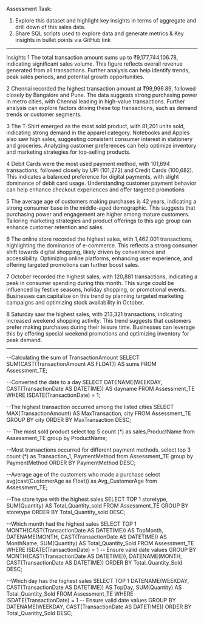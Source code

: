 Assessment Task: 
1. Explore this dataset and highlight key insights in terms of aggregate and drill 
down of this sales data. 
2. Share SQL scripts used to explore data and generate metrics & Key insights 
in bullet points via GitHub link 
----------------------------------------------------------------------------------------------------------------------------
Insights 
1 The total transaction amount sums up to ₹9,177,744,106.78, indicating significant sales volume. This figure reflects overall revenue generated from all transactions. Further analysis can help identify trends, peak sales periods, and potential growth opportunities.

2 Chennai recorded the highest transaction amount at ₹99,996.89, followed closely by Bangalore and Pune. The data suggests strong purchasing power in metro cities, with Chennai leading in high-value transactions. Further analysis can explore factors driving these top transactions, such as demand trends or customer segments.

3 The T-Shirt emerged as the most sold product, with 81,201 units sold, indicating strong demand in the apparel category. Notebooks and Apples also saw high sales, suggesting consistent consumer interest in stationery and groceries. Analyzing customer preferences can help optimize inventory and marketing strategies for top-selling products.
 
4 Debit Cards were the most used payment method, with 101,694 transactions, followed closely by UPI (101,272) and Credit Cards (100,682). This indicates a balanced preference for digital payments, with slight dominance of debit card usage. Understanding customer payment behavior can help enhance checkout experiences and offer targeted promotions

5 The average age of customers making purchases is 42 years, indicating a strong consumer base in the middle-aged demographic. This suggests that purchasing power and engagement are higher among mature customers. Tailoring marketing strategies and product offerings to this age group can enhance customer retention and sales.

6 The online store recorded the highest sales, with 1,462,001 transactions, highlighting the dominance of e-commerce. This reflects a strong consumer shift towards digital shopping, likely driven by convenience and accessibility. Optimizing online platforms, enhancing user experience, and offering targeted promotions can further boost sales.

7 October recorded the highest sales, with 120,881 transactions, indicating a peak in consumer spending during this month. This surge could be influenced by festive seasons, holiday shopping, or promotional events. Businesses can capitalize on this trend by planning targeted marketing campaigns and optimizing stock availability in October.

8 Saturday saw the highest sales, with 213,321 transactions, indicating increased weekend shopping activity. This trend suggests that customers prefer making purchases during their leisure time. Businesses can leverage this by offering special weekend promotions and optimizing inventory for peak demand.

-------------------------------------------------------------------------------------------------------------------------------------------

--Calculating the sum of TransactionAmount
SELECT SUM(CAST(TransactionAmount AS FLOAT)) AS sums 
FROM Assessment_TE;


--Converted the date to a day
SELECT DATENAME(WEEKDAY, CAST(TransactionDate AS DATETIME)) AS dayname 
FROM Assessment_TE 
WHERE ISDATE(TransactionDate) = 1;


--The highest transaction occurred among the listed cities
SELECT MAX(TransactionAmount) AS MaxTransaction, city 
FROM Assessment_TE 
GROUP BY city 
ORDER BY MaxTransaction DESC;


-- The most sold product
select top 5 count (*) as sales,ProductName from Assessment_TE
group by ProductName;


--Most transactions occurred for different payment methods.
select top 3 count (*) as Transaction_1, PaymentMethod from Assessment_TE
group by PaymentMethod 
ORDER BY PaymentMethod DESC;


--Average age of the customers who made a purchase
select avg(cast(CustomerAge as Float)) as Avg_CustomerAge from Assessment_TE;


--The store type with the highest sales
SELECT TOP 1 storetype, SUM(Quantity) AS Total_Quantity_sold 
FROM Assessment_TE 
GROUP BY storetype 
ORDER BY Total_Quantity_sold DESC;


--Which month had the highest sales
SELECT TOP 1 
    MONTH(CAST(TransactionDate AS DATETIME)) AS TopMonth, 
    DATENAME(MONTH, CAST(TransactionDate AS DATETIME)) AS MonthName, 
    SUM(Quantity) AS Total_Quantity_Sold
FROM Assessment_TE
WHERE ISDATE(TransactionDate) = 1  -- Ensure valid date values
GROUP BY MONTH(CAST(TransactionDate AS DATETIME)), DATENAME(MONTH, CAST(TransactionDate AS DATETIME))
ORDER BY Total_Quantity_Sold DESC;


--Which day has the highest sales
SELECT TOP 1 
    DATENAME(WEEKDAY, CAST(TransactionDate AS DATETIME)) AS TopDay, 
    SUM(Quantity) AS Total_Quantity_Sold
FROM Assessment_TE
WHERE ISDATE(TransactionDate) = 1  -- Ensure valid date values
GROUP BY DATENAME(WEEKDAY, CAST(TransactionDate AS DATETIME))
ORDER BY Total_Quantity_Sold DESC;
